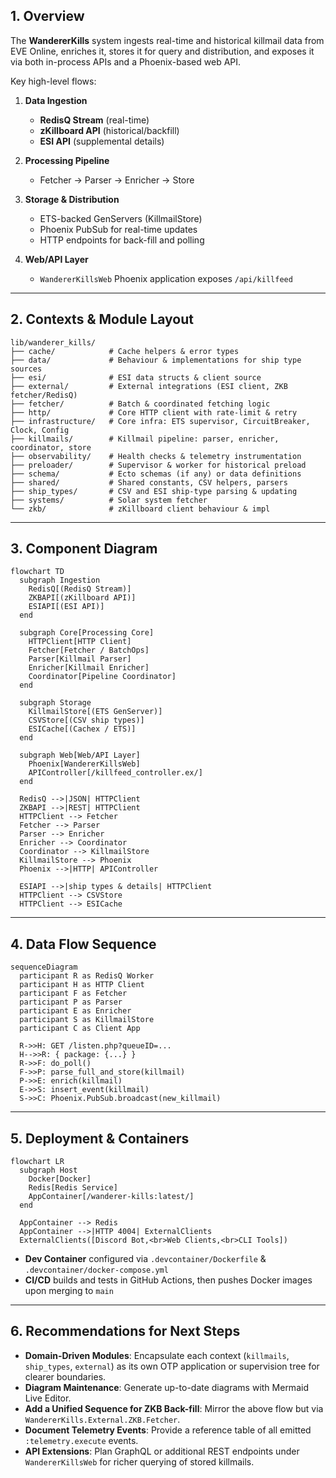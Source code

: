## 1. Overview

The **WandererKills** system ingests real-time and historical killmail data from EVE Online, enriches it, stores it for query and distribution, and exposes it via both in-process APIs and a Phoenix-based web API.

Key high-level flows:

1. **Data Ingestion**

   - **RedisQ Stream** (real-time)
   - **zKillboard API** (historical/backfill)
   - **ESI API** (supplemental details)

2. **Processing Pipeline**

   - Fetcher → Parser → Enricher → Store

3. **Storage & Distribution**

   - ETS-backed GenServers (KillmailStore)
   - Phoenix PubSub for real-time updates
   - HTTP endpoints for back-fill and polling

4. **Web/API Layer**
   - `WandererKillsWeb` Phoenix application exposes `/api/killfeed`

---

## 2. Contexts & Module Layout

```text
lib/wanderer_kills/
├── cache/            # Cache helpers & error types
├── data/             # Behaviour & implementations for ship type sources
├── esi/              # ESI data structs & client source
├── external/         # External integrations (ESI client, ZKB fetcher/RedisQ)
├── fetcher/          # Batch & coordinated fetching logic
├── http/             # Core HTTP client with rate-limit & retry
├── infrastructure/   # Core infra: ETS supervisor, CircuitBreaker, Clock, Config
├── killmails/        # Killmail pipeline: parser, enricher, coordinator, store
├── observability/    # Health checks & telemetry instrumentation
├── preloader/        # Supervisor & worker for historical preload
├── schema/           # Ecto schemas (if any) or data definitions
├── shared/           # Shared constants, CSV helpers, parsers
├── ship_types/       # CSV and ESI ship-type parsing & updating
├── systems/          # Solar system fetcher
└── zkb/              # zKillboard client behaviour & impl
```

---

## 3. Component Diagram

```mermaid
flowchart TD
  subgraph Ingestion
    RedisQ[(RedisQ Stream)]
    ZKBAPI[(zKillboard API)]
    ESIAPI[(ESI API)]
  end

  subgraph Core[Processing Core]
    HTTPClient[HTTP Client]
    Fetcher[Fetcher / BatchOps]
    Parser[Killmail Parser]
    Enricher[Killmail Enricher]
    Coordinator[Pipeline Coordinator]
  end

  subgraph Storage
    KillmailStore[(ETS GenServer)]
    CSVStore[(CSV ship types)]
    ESICache[(Cachex / ETS)]
  end

  subgraph Web[Web/API Layer]
    Phoenix[WandererKillsWeb]
    APIController[/killfeed_controller.ex/]
  end

  RedisQ -->|JSON| HTTPClient
  ZKBAPI -->|REST| HTTPClient
  HTTPClient --> Fetcher
  Fetcher --> Parser
  Parser --> Enricher
  Enricher --> Coordinator
  Coordinator --> KillmailStore
  KillmailStore --> Phoenix
  Phoenix -->|HTTP| APIController

  ESIAPI -->|ship types & details| HTTPClient
  HTTPClient --> CSVStore
  HTTPClient --> ESICache
```

---

## 4. Data Flow Sequence

```mermaid
sequenceDiagram
  participant R as RedisQ Worker
  participant H as HTTP Client
  participant F as Fetcher
  participant P as Parser
  participant E as Enricher
  participant S as KillmailStore
  participant C as Client App

  R->>H: GET /listen.php?queueID=...
  H-->>R: { package: {...} }
  R->>F: do_poll()
  F->>P: parse_full_and_store(killmail)
  P->>E: enrich(killmail)
  E->>S: insert_event(killmail)
  S->>C: Phoenix.PubSub.broadcast(new_killmail)
```

---

## 5. Deployment & Containers

```mermaid
flowchart LR
  subgraph Host
    Docker[Docker]
    Redis[Redis Service]
    AppContainer[/wanderer-kills:latest/]
  end

  AppContainer --> Redis
  AppContainer -->|HTTP 4004| ExternalClients
  ExternalClients([Discord Bot,<br>Web Clients,<br>CLI Tools])
```

- **Dev Container** configured via `.devcontainer/Dockerfile` & `.devcontainer/docker-compose.yml`
- **CI/CD** builds and tests in GitHub Actions, then pushes Docker images upon merging to `main`

---

## 6. Recommendations for Next Steps

- **Domain-Driven Modules**: Encapsulate each context (`killmails`, `ship_types`, `external`) as its own OTP application or supervision tree for clearer boundaries.
- **Diagram Maintenance**: Generate up-to-date diagrams with Mermaid Live Editor.
- **Add a Unified Sequence for ZKB Back-fill**: Mirror the above flow but via `WandererKills.External.ZKB.Fetcher`.
- **Document Telemetry Events**: Provide a reference table of all emitted `:telemetry.execute` events.
- **API Extensions**: Plan GraphQL or additional REST endpoints under `WandererKillsWeb` for richer querying of stored killmails.
